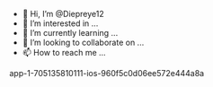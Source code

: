 - 👋 Hi, I’m @Diepreye12
- 👀 I’m interested in ...
- 🌱 I’m currently learning ...
- 💞️ I’m looking to collaborate on ...
- 📫 How to reach me ...

<!---
Diepreye12/Diepreye12 is a ✨ special ✨ repository because its `README.md` (this file) appears on your GitHub profile.
You can click the Preview link to take a look at your changes.
--->
app-1-705135810111-ios-960f5c0d06ee572e444a8a
